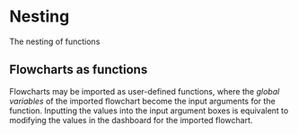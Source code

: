 # Nesting

The nesting of functions 

## Flowcharts as functions

Flowcharts may be imported as user-defined functions, where the _global variables_ of the imported flowchart become the input arguments for the function. Inputting the values into the input argument boxes is equivalent to modifying the values in the dashboard for the imported flowchart. 